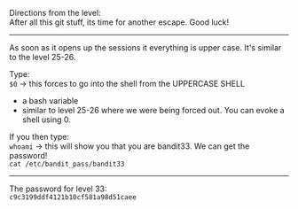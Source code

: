 Directions from the level:\
After all this git stuff, its time for another escape. Good luck!

- - -

As soon as it opens up the sessions it everything is upper case.  It's similar to the level 25-26. 

Type:\
`$0` -> this forces to go into the shell from the UPPERCASE SHELL
- a bash variable
- similar to level 25-26 where we were being forced out. You can evoke a shell using 0.

If you then type:\
`whoami` -> this will show you that you are bandit33.  We can get the password!\
`cat /etc/bandit_pass/bandit33`

- - -

The password for level 33:\
`c9c3199ddf4121b10cf581a98d51caee`
